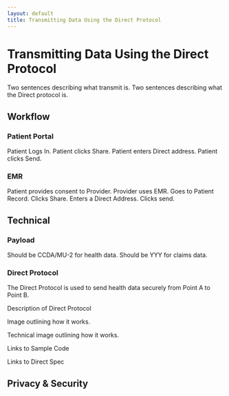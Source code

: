 ```yaml
---
layout: default
title: Transmitting Data Using the Direct Protocol
---
```


# Transmitting Data Using the Direct Protocol

Two sentences describing what transmit is. Two sentences describing what the Direct protocol is.

## Workflow

### Patient Portal
Patient Logs In. Patient clicks Share. Patient enters Direct address. Patient clicks Send.

### EMR
Patient provides consent to Provider. Provider uses EMR. Goes to Patient Record. Clicks Share. Enters a Direct Address. Clicks send.

## Technical

### Payload

Should be CCDA/MU-2 for health data. Should be YYY for claims data.

### Direct Protocol

The Direct Protocol is used to send health data securely from Point A to Point B.

Description of Direct Protocol

Image outlining how it works.

Technical image outlining how it works.

Links to Sample Code

Links to Direct Spec

## Privacy & Security